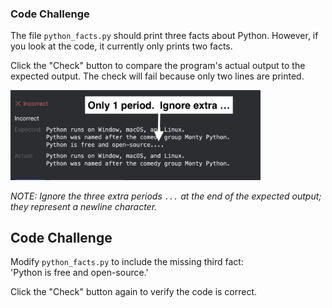 ### Code Challenge

The file `python_facts.py` should print three facts about Python. 
However, if you look at the code, it currently only prints two facts.

Click the "Check" button to compare the program's actual output to the expected output. 
The check will fail because only two lines are printed.

<img src="../resources/extra_dots.png" alt="extraneous periods at end of expected output" width="400px">

*NOTE: Ignore the three extra periods `...` at the end of the expected output; they represent a newline character.*

## Code Challenge

Modify `python_facts.py` to include the missing third fact:<br> 'Python is free and open-source.'

Click the "Check" button again to verify the code is correct.


